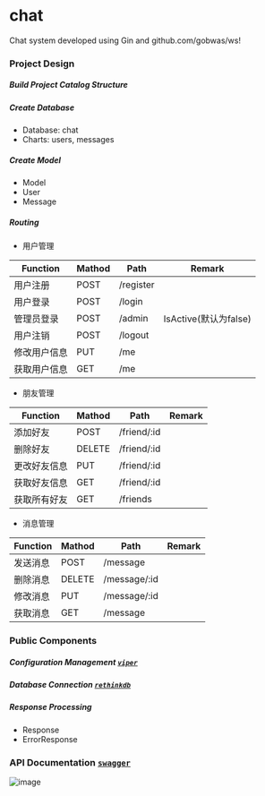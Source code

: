 # chat
Chat system developed using Gin and github.com/gobwas/ws!

### Project Design
##### Build Project Catalog Structure
##### Create Database
- Database: chat
- Charts: users, messages


##### Create Model
- Model
- User
- Message


##### Routing
- 用户管理

| Function | Mathod | Path         | Remark             |
|----------|--------|--------------|--------------------|
| 用户注册     | POST   | /register    |                    |
| 用户登录     | POST   | /login       |                    |
| 管理员登录    | POST   | /admin       | IsActive(默认为false) |
| 用户注销     | POST   | /logout      |                    |
| 修改用户信息   | PUT    | /me          |                    |
| 获取用户信息   | GET    | /me          |                    |

- 朋友管理

| Function | Mathod | Path         | Remark             |
|----------|--------|--------------|--------------------|
| 添加好友     | POST   | /friend/:id  |                    |
| 删除好友     | DELETE | /friend/:id  |                    |
| 更改好友信息   | PUT    | /friend/:id  |                    |
| 获取好友信息   | GET    | /friend/:id  |                    |
| 获取所有好友   | GET    | /friends     |                    |

- 消息管理

| Function | Mathod | Path         | Remark             |
|----------|--------|--------------|--------------------|
| 发送消息     | POST   | /message     |                    |
| 删除消息     | DELETE | /message/:id |                    |
| 修改消息     | PUT    | /message/:id |                    |
| 获取消息     | GET    | /message     |                    |


### Public Components
##### Configuration Management [`viper`](https://github.com/spf13/viper)
    
##### Database Connection [`rethinkdb`](https://rethinkdb.com/)

##### Response Processing 
- Response
- ErrorResponse

### API Documentation [`swagger`](https://swagger.io/)
![image](https://github.com/yushengguo557/chat/blob/main/assets/screenshots/swagger.png)
